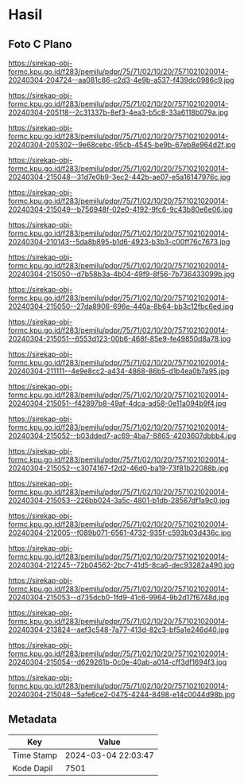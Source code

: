 # Hasil

## Foto C Plano

https://sirekap-obj-formc.kpu.go.id/f283/pemilu/pdpr/75/71/02/10/20/7571021020014-20240304-204724--aa081c86-c2d3-4e9b-a537-f439dc0986c9.jpg

https://sirekap-obj-formc.kpu.go.id/f283/pemilu/pdpr/75/71/02/10/20/7571021020014-20240304-205118--2c31337b-8ef3-4ea3-b5c8-33a6118b079a.jpg

https://sirekap-obj-formc.kpu.go.id/f283/pemilu/pdpr/75/71/02/10/20/7571021020014-20240304-205302--9e68cebc-95cb-4545-be9b-67eb8e964d2f.jpg

https://sirekap-obj-formc.kpu.go.id/f283/pemilu/pdpr/75/71/02/10/20/7571021020014-20240304-215048--31d7e0b9-3ec2-442b-ae07-e5a16147976c.jpg

https://sirekap-obj-formc.kpu.go.id/f283/pemilu/pdpr/75/71/02/10/20/7571021020014-20240304-215049--b756948f-02e0-4192-9fc6-9c43b80e6e06.jpg

https://sirekap-obj-formc.kpu.go.id/f283/pemilu/pdpr/75/71/02/10/20/7571021020014-20240304-210143--5da8b895-b1d6-4923-b3b3-c00ff76c7673.jpg

https://sirekap-obj-formc.kpu.go.id/f283/pemilu/pdpr/75/71/02/10/20/7571021020014-20240304-215050--d7b58b3a-4b04-49f9-8f56-7b736433099b.jpg

https://sirekap-obj-formc.kpu.go.id/f283/pemilu/pdpr/75/71/02/10/20/7571021020014-20240304-215050--27da8906-696e-440a-8b64-bb3c12fbc6ed.jpg

https://sirekap-obj-formc.kpu.go.id/f283/pemilu/pdpr/75/71/02/10/20/7571021020014-20240304-215051--6553d123-00b6-468f-85e9-fe49850d8a78.jpg

https://sirekap-obj-formc.kpu.go.id/f283/pemilu/pdpr/75/71/02/10/20/7571021020014-20240304-211111--4e9e8cc2-a434-4868-86b5-d1b4ea0b7a95.jpg

https://sirekap-obj-formc.kpu.go.id/f283/pemilu/pdpr/75/71/02/10/20/7571021020014-20240304-215051--f42897b8-49af-4dca-ad58-0e11a094b9f4.jpg

https://sirekap-obj-formc.kpu.go.id/f283/pemilu/pdpr/75/71/02/10/20/7571021020014-20240304-215052--b03dded7-ac69-4ba7-8865-4203607dbbb4.jpg

https://sirekap-obj-formc.kpu.go.id/f283/pemilu/pdpr/75/71/02/10/20/7571021020014-20240304-215052--c3074167-f2d2-46d0-ba19-73f81b22088b.jpg

https://sirekap-obj-formc.kpu.go.id/f283/pemilu/pdpr/75/71/02/10/20/7571021020014-20240304-215053--226bb024-3a5c-4801-b1db-28567df1a9c0.jpg

https://sirekap-obj-formc.kpu.go.id/f283/pemilu/pdpr/75/71/02/10/20/7571021020014-20240304-212005--f089b071-6561-4732-935f-c593b03d436c.jpg

https://sirekap-obj-formc.kpu.go.id/f283/pemilu/pdpr/75/71/02/10/20/7571021020014-20240304-212245--72b04562-2bc7-41d5-8ca6-dec93282a490.jpg

https://sirekap-obj-formc.kpu.go.id/f283/pemilu/pdpr/75/71/02/10/20/7571021020014-20240304-215053--d735dcb0-1fd9-41c6-9964-9b2d17f6748d.jpg

https://sirekap-obj-formc.kpu.go.id/f283/pemilu/pdpr/75/71/02/10/20/7571021020014-20240304-213824--aef3c548-7a77-413d-82c3-bf5a1e246d40.jpg

https://sirekap-obj-formc.kpu.go.id/f283/pemilu/pdpr/75/71/02/10/20/7571021020014-20240304-215054--d629261b-0c0e-40ab-a014-cff3df1694f3.jpg

https://sirekap-obj-formc.kpu.go.id/f283/pemilu/pdpr/75/71/02/10/20/7571021020014-20240304-215048--5afe6ce2-0475-4244-8498-e14c0044d98b.jpg


## Metadata

| Key        | Value               |
| ---------- | ------------------- |
| Time Stamp | 2024-03-04 22:03:47 |
| Kode Dapil | 7501                |



